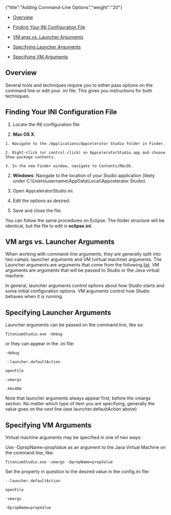 {"title":"Adding Command-Line Options","weight":"20"}

* [Overview](#Overview)

* [Finding Your INI Configuration File](#FindingYourINIConfigurationFile)

* [VM args vs. Launcher Arguments](#VMargsvs.LauncherArguments)

* [Specifying Launcher Arguments](#SpecifyingLauncherArguments)

* [Specifying VM Arguments](#SpecifyingVMArguments)


## Overview

Several tools and techniques require you to either pass options on the command line or edit your .ini file. This gives you instructions for both techniques.

## Finding Your INI Configuration File

1. Locate the INI configuration file:

  1. **Mac OS X**:

    1. Navigate to the /Applications/Appcelerator Studio folder in Finder.

    2. Right-click (or control-click) on AppceleratorStudio.app and choose Show package contents.

    3. In the new Finder window, navigate to Contents/MacOS.

  2. **Windows**: Navigate to the location of your Studio application (likely under C:\\Users\\username\\AppData\\Local\\Appcelerator Studio).

2. Open AppceleratorStudio.ini.

3. Edit the options as desired.

4. Save and close the file.


You can follow the same procedures on Eclipse. The folder structure will be identical, but the file to edit is **eclipse.ini**.

## VM args vs. Launcher Arguments

When working with command-line arguments, they are generally split into two camps: launcher arguments and VM (virtual machine) arguments. The Launcher arguments are arguments that come from the following [list](http://help.eclipse.org/indigo/index.jsp?topic=/org.eclipse.platform.doc.isv/reference/misc/runtime-options.html). VM arguments are arguments that will be passed to Studio or the Java virtual machine.

In general, launcher arguments control options about how Studio starts and some initial configuration options. VM arguments control how Studio behaves when it is running.

## Specifying Launcher Arguments

Launcher arguments can be passed on the command line, like so:

`TitaniumStudio.exe -debug`

or they can appear in the .ini file:

`-debug`

`--launcher.defaultAction`

`openFile`

`-vmargs`

`-Xms40m`

Note that launcher arguments always appear first, before the vmargs section. No matter which type of item you are specifying, generally the value goes on the _next_ line (see launcher.defaultAction above)

## Specifying VM Arguments

Virtual machine arguments may be specified in one of two ways:

Use -DpropName=propValue as an argument to the Java Virtual Machine on the command line, like:

`TitaniumStudio.exe -vmargs -DpropName=propValue`

Set the property in question to the desired value in the config.ini file:

`--launcher.defaultAction`

`openFile`

`-vmargs`

`-DpropName=propValue`
